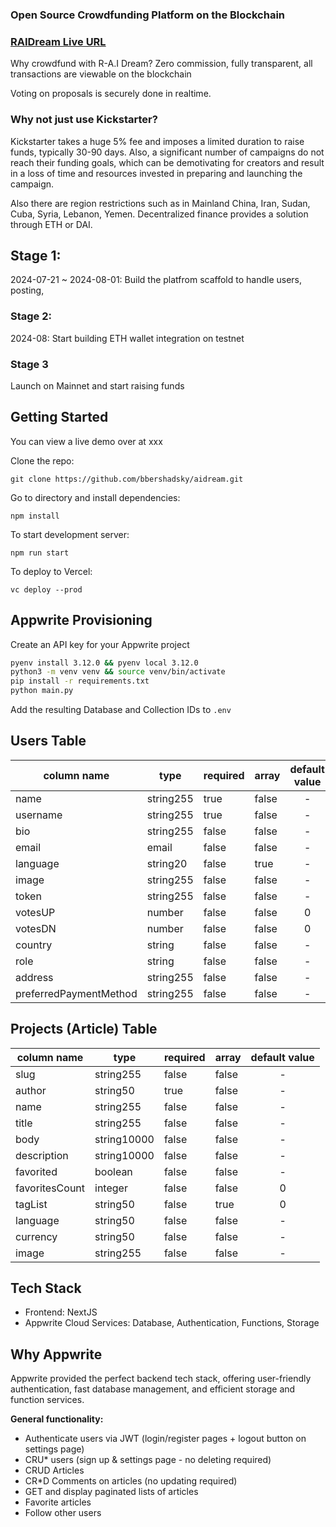### Open Source Crowdfunding Platform on the Blockchain

### [RAIDream Live URL](https://raidream.vercel.app/)

Why crowdfund with R-A.I Dream? Zero commission, fully transparent, all transactions are viewable on the blockchain

Voting on proposals is securely done in realtime.

### Why not just use Kickstarter?

Kickstarter takes a huge 5% fee and imposes a limited duration to raise funds, typically 30-90 days. Also, a significant number of campaigns do not reach their funding goals, which can be demotivating for creators and result in a loss of time and resources invested in preparing and launching the campaign.

Also there are region restrictions such as in Mainland China, Iran, Sudan, Cuba, Syria, Lebanon, Yemen. Decentralized finance provides a solution through ETH or DAI.

## Stage 1:

2024-07-21 ~ 2024-08-01: Build the platfrom scaffold to handle users, posting,

### Stage 2:

2024-08: Start building ETH wallet integration on testnet

### Stage 3

Launch on Mainnet and start raising funds

## Getting Started

You can view a live demo over at xxx

Clone the repo:

```
git clone https://github.com/bbershadsky/aidream.git
```

Go to directory and install dependencies:

```
npm install
```

To start development server:

```
npm run start
```

To deploy to Vercel:

```
vc deploy --prod
```

## Appwrite Provisioning

Create an API key for your Appwrite project

```bash
pyenv install 3.12.0 && pyenv local 3.12.0
python3 -m venv venv && source venv/bin/activate
pip install -r requirements.txt
python main.py
```

Add the resulting Database and Collection IDs to `.env`

## Users Table

| column name            | type      | required | array | default value |
| ---------------------- | --------- | -------- | ----- | :-----------: |
| name                   | string255 | true     | false |       -       |
| username               | string255 | true     | false |       -       |
| bio                    | string255 | false    | false |       -       |
| email                  | email     | false    | false |       -       |
| language               | string20  | false    | true  |       -       |
| image                  | string255 | false    | false |       -       |
| token                  | string255 | false    | false |       -       |
| votesUP                | number    | false    | false |       0       |
| votesDN                | number    | false    | false |       0       |
| country                | string    | false    | false |       -       |
| role                   | string    | false    | false |       -       |
| address                | string255 | false    | false |       -       |
| preferredPaymentMethod | string255 | false    | false |       -       |

## Projects (Article) Table

| column name    | type        | required | array | default value |
| -------------- | ----------- | -------- | ----- | :-----------: |
| slug           | string255   | false    | false |       -       |
| author         | string50    | true     | false |       -       |
| name           | string255   | false    | false |       -       |
| title          | string255   | false    | false |       -       |
| body           | string10000 | false    | false |       -       |
| description    | string10000 | false    | false |       -       |
| favorited      | boolean     | false    | false |       -       |
| favoritesCount | integer     | false    | false |       0       |
| tagList        | string50    | false    | true  |       0       |
| language       | string50    | false    | false |       -       |
| currency       | string50    | false    | false |       -       |
| image          | string255   | false    | false |       -       |

## Tech Stack

- Frontend: NextJS
- Appwrite Cloud Services: Database, Authentication, Functions, Storage

## Why Appwrite

Appwrite provided the perfect backend tech stack, offering user-friendly authentication, fast database management, and efficient storage and function services.

**General functionality:**

- Authenticate users via JWT (login/register pages + logout button on settings page)
- CRU\* users (sign up & settings page - no deleting required)
- CRUD Articles
- CR\*D Comments on articles (no updating required)
- GET and display paginated lists of articles
- Favorite articles
- Follow other users
